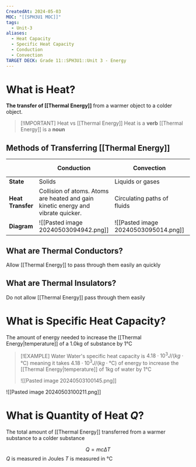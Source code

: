 ```yaml
---
CreatedAt: 2024-05-03
MOC: "[[SPH3U1 MOC]]"
tags:
  - Unit-3
aliases:
  - Heat Capacity
  - Specific Heat Capacity
  - Conduction
  - Convection
TARGET DECK: Grade 11::SPH3U1::Unit 3 - Energy
---
```


# What is Heat?
**The transfer of [[Thermal Energy]]** from a warmer object to a colder object.
<!--ID: 1715115920192-->


> [!IMPORTANT] Heat vs [[Thermal Energy]]
> Heat is a **verb**
> [[Thermal Energy]] is a **noun**

## Methods of Transferring [[Thermal Energy]]


|                   | **Conduction**                                                                    | **Convection**                       | **[[Radioactive Decay\|Radiation]]** |
| ----------------- | --------------------------------------------------------------------------------- | ------------------------------------ | ------------------------------------ |
| **State**         | Solids                                                                            | Liquids or gases                     | No particles required                |
| **Heat Transfer** | Collision of atoms. Atoms are heated and gain kinetic energy and vibrate quicker. | Circulating paths of fluids          | Electromagnetic waves                |
| **Diagram**       | ![[Pasted image 20240503094942.png]]                                              | ![[Pasted image 20240503095014.png]] | ![[Pasted image 20240503095030.png]] |

## What are Thermal Conductors?
Allow [[Thermal Energy]] to pass through them easily an quickly
<!--ID: 1715096493389-->


## What are Thermal Insulators?
Do not allow [[Thermal Energy]] pass through them easily
<!--ID: 1715096493392-->



# What is Specific Heat Capacity?
The amount of energy needed to increase the [[Thermal Energy|temperature]] of a 1.0kg of substance by 1°C
<!--ID: 1715096493395-->



> [!EXAMPLE] Water
> Water's specific heat capacity is $4.18 \cdot 10^3 J/(kg\cdot \text{°C})$ meaning it takes $4.18 \cdot 10^3 J/(kg\cdot \text{°C})$ of energy to increase the [[Thermal Energy|temperature]] of 1kg of water by 1°C
>
> ![[Pasted image 20240503100145.png]]
<!--ID: 1715096173036-->


![[Pasted image 20240503100211.png]]

# What is Quantity of Heat $Q$?
The total amount of [[Thermal Energy]] transferred from a warmer substance to a colder substance
>
$$Q = mc\Delta T$$
$Q$ is measured in Joules
$T$ is measured in °C
<!--ID: 1715096404402-->







>
